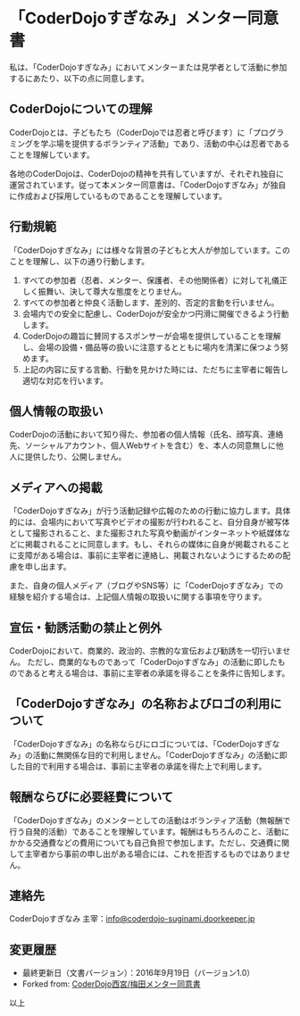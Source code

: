 # 「CoderDojoすぎなみ」メンター同意書

私は、「CoderDojoすぎなみ」においてメンターまたは見学者として活動に参加するにあたり、以下の点に同意します。

## CoderDojoについての理解
CoderDojoとは、子どもたち（CoderDojoでは忍者と呼びます）に「プログラミングを学ぶ場を提供するボランティア活動」であり、活動の中心は忍者であることを理解しています。

各地のCoderDojoは、CoderDojoの精神を共有していますが、それぞれ独自に運営されています。従って本メンター同意書は、「CoderDojoすぎなみ」が独自に作成および採用しているものであることを理解しています。


## 行動規範
「CoderDojoすぎなみ」には様々な背景の子どもと大人が参加しています。このことを理解し、以下の通り行動します。

1. すべての参加者（忍者、メンター、保護者、その他関係者）に対して礼儀正しく振舞い、決して尊大な態度をとりません。
2. すべての参加者と仲良く活動します、差別的、否定的言動を行いません。
3. 会場内での安全に配慮し、CoderDojoが安全かつ円滑に開催できるよう行動します。
4. CoderDojoの趣旨に賛同するスポンサーが会場を提供していることを理解し、会場の設備・備品等の扱いに注意するとともに場内を清潔に保つよう努めます。
5. 上記の内容に反する言動、行動を見かけた時には、ただちに主宰者に報告し適切な対応を行います。


## 個人情報の取扱い

CoderDojoの活動において知り得た、参加者の個人情報（氏名、顔写真、連絡先、ソーシャルアカウント、個人Webサイトを含む）を、本人の同意無しに他人に提供したり、公開しません。


## メディアへの掲載

「CoderDojoすぎなみ」が行う活動記録や広報のための行動に協力します。具体的には、会場内において写真やビデオの撮影が行われること、自分自身が被写体として撮影されること、また撮影された写真や動画がインターネットや紙媒体などに掲載されることに同意します。もし、それらの媒体に自身が掲載されることに支障がある場合は、事前に主宰者に連絡し、掲載されないようにするための配慮を申し出ます。

また、自身の個人メディア（ブログやSNS等）に「CoderDojoすぎなみ」での経験を紹介する場合は、上記個人情報の取扱いに関する事項を守ります。

## 宣伝・勧誘活動の禁止と例外

CoderDojoにおいて、商業的、政治的、宗教的な宣伝および勧誘を一切行いません。
ただし、商業的なものであって「CoderDojoすぎなみ」の活動に即したものであると考える場合は、事前に主宰者の承諾を得ることを条件に告知します。

## 「CoderDojoすぎなみ」の名称およびロゴの利用について

「CoderDojoすぎなみ」の名称ならびにロゴについては、「CoderDojoすぎなみ」の活動に無関係な目的で利用しません。「CoderDojoすぎなみ」の活動に即した目的で利用する場合は、事前に主宰者の承諾を得た上で利用します。


## 報酬ならびに必要経費について

「CoderDojoすぎなみ」のメンターとしての活動はボランティア活動（無報酬で行う自発的活動）であることを理解しています。報酬はもちろんのこと、活動にかかる交通費などの費用についても自己負担で参加します。ただし、交通費に関して主宰者から事前の申し出がある場合には、これを拒否するものではありません。

## 連絡先

CoderDojoすぎなみ 主宰：info@coderdojo-suginami.doorkeeper.jp

## 変更履歴

* 最終更新日（文書バージョン）：2016年9月19日（バージョン1.0）
* Forked from: [CoderDojo西宮/梅田メンター同意書](https://github.com/coderdojo-nishinomiya-umeda/document/blob/master/MentorAgreement.md)

以上
